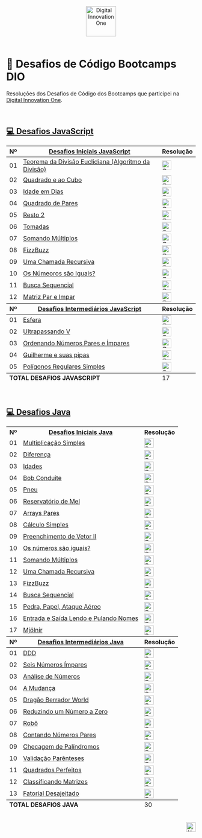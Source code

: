 <div id="top" align="center">
  <a href="https://www.dio.me/">
    <img alt="Digital Innovation One" height="80" src="https://hermes.digitalinnovation.one/assets/diome/logo.svg">
  </a>
</div>
<br>

# 🚀 Desafios de Código Bootcamps DIO
Resoluções dos Desafios de Código dos Bootcamps que participei na [Digital Innovation One](https://www.dio.me/).

<br>

<h2>
  <a href="https://github.com/elidianaandrade/dio-desafios-bootcamps/tree/main/desafios-javascript">
   💻 Desafios JavaScript
  </a>
</h2>
<table>
    <!-- DESAFIOS INICIAIS JAVASCRIPT -->
    <thead>
      <tr>
        <th>Nº</th>
        <th>
           <a href="https://github.com/elidianaandrade/dio-desafios-bootcamps/tree/main/desafios-javascript/desafios-iniciais-javascript">
             Desafios Iniciais JavaScript
           </a>
        </th>
        <th>Resolução</th>
      </tr>
    <thead>
    <tbody>
      <tr>
          <td>01</td>
          <td>
            <a href="https://github.com/elidianaandrade/dio-desafios-bootcamps/tree/main/desafios-javascript/desafios-iniciais-javascript/desafio-01-teorema-da-divisao-euclidiana">
                <span>Teorema da Divisão Euclidiana (Algoritmo da Divisão)</span>
            </a>
          </td>
          <td>
            <a href="https://github.com/elidianaandrade/dio-desafios-bootcamps/blob/main/desafios-javascript/desafios-iniciais-javascript/desafio-01-teorema-da-divisao-euclidiana/resolucao-codigo.js">
              <img alt="Resolução Código" height="25" src="https://img.shields.io/badge/Ver%20Resolução-30A3DC?style=for-the-badge&logo=none">
            </a>
          </td>    
      </tr>
      <tr>
          <td>02</td>
          <td>
              <a href="https://github.com/elidianaandrade/dio-desafios-bootcamps/tree/main/desafios-javascript/desafios-iniciais-javascript/desafio-02-quadrado-e-ao-cubo">
                  <span>Quadrado e ao Cubo</span>
              </a>
          </td>
          <td>
            <a href="https://github.com/elidianaandrade/dio-desafios-bootcamps/blob/main/desafios-javascript/desafios-iniciais-javascript/desafio-02-quadrado-e-ao-cubo/resolucao-codigo.js">
              <img alt="Resolução Código" height="25" src="https://img.shields.io/badge/Ver%20Resolução-30A3DC?style=for-the-badge&logo=none">
            </a>
          </td>
      </tr>
      <tr>
          <td>03</td>
          <td>
            <a href="https://github.com/elidianaandrade/dio-desafios-bootcamps/tree/main/desafios-javascript/desafios-iniciais-javascript/desafio-03-idade-em-dias">
                <span>Idade em Dias</span>
            </a>
          </td>
          <td>
            <a href="https://github.com/elidianaandrade/dio-desafios-bootcamps/blob/main/desafios-javascript/desafios-iniciais-javascript/desafio-03-idade-em-dias/resolucao-codigo.js">
              <img alt="Resolução Código" height="25" src="https://img.shields.io/badge/Ver%20Resolução-30A3DC?style=for-the-badge&logo=none">
            </a>
          </td>
        <tr>
            <td>04</td>
            <td>
              <a href="https://github.com/elidianaandrade/dio-desafios-bootcamps/tree/main/desafios-javascript/desafios-iniciais-javascript/desafio-04-quadrado-de-pares">
                  <span>Quadrado de Pares</span>
              </a>
            </td>
            <td>
              <a href="https://github.com/elidianaandrade/dio-desafios-bootcamps/blob/main/desafios-javascript/desafios-iniciais-javascript/desafio-04-quadrado-de-pares/resolucao-codigo.js">
                <img alt="Resolução Código" height="25" src="https://img.shields.io/badge/Ver%20Resolução-30A3DC?style=for-the-badge&logo=none">
              </a>
          </td>
        <tr>
            <td>05</td>
            <td>
              <a href="https://github.com/elidianaandrade/dio-desafios-bootcamps/tree/main/desafios-javascript/desafios-iniciais-javascript/desafio-05-resto-2">
                  <span>Resto 2</span>
              </a>
            </td>
            <td>
              <a href="https://github.com/elidianaandrade/dio-desafios-bootcamps/blob/main/desafios-javascript/desafios-iniciais-javascript/desafio-05-resto-2/resolucao-codigo.js">
                <img alt="Resolução Código" height="25" src="https://img.shields.io/badge/Ver%20Resolução-30A3DC?style=for-the-badge&logo=none">
              </a>
          </td>
      <tr>
            <td>06</td>
            <td>
              <a href="https://github.com/elidianaandrade/dio-desafios-bootcamps/tree/main/desafios-javascript/desafios-iniciais-javascript/desafio-06-tomadas">
                  <span>Tomadas</span>
              </a>
            </td>
            <td>
              <a href="https://github.com/elidianaandrade/dio-desafios-bootcamps/blob/main/desafios-javascript/desafios-iniciais-javascript/desafio-06-tomadas/resolucao-codigo.js">
                <img alt="Resolução Código" height="25" src="https://img.shields.io/badge/Ver%20Resolução-30A3DC?style=for-the-badge&logo=none">
              </a>
          </td>      
      </tr>
          <tr>
            <td>07</td>
            <td>
              <a href="https://github.com/elidianaandrade/dio-desafios-de-codigo/tree/main/desafios-javascript/desafios-iniciais-javascript/desafio-07-somando-multiplos">
                  <span>Somando Múltiplos</span>
              </a>
            </td>
            <td>
              <a href="https://github.com/elidianaandrade/dio-desafios-de-codigo/blob/main/desafios-javascript/desafios-iniciais-javascript/desafio-07-somando-multiplos/somando-multiplos.js">
                <img alt="Resolução Código" height="25" src="https://img.shields.io/badge/Ver%20Resolução-30A3DC?style=for-the-badge&logo=none">
              </a>
          </td>      
      </tr>
            </tr>
          <tr>
            <td>08</td>
            <td>
              <a href="https://github.com/elidianaandrade/dio-desafios-de-codigo/tree/main/desafios-javascript/desafios-iniciais-javascript/desafio-08-fizzbuzz">
                  <span>FizzBuzz</span>
              </a>
            </td>
            <td>
              <a href="https://github.com/elidianaandrade/dio-desafios-de-codigo/blob/main/desafios-javascript/desafios-iniciais-javascript/desafio-08-fizzbuzz/fizzbuzz.js">
                <img alt="Resolução Código" height="25" src="https://img.shields.io/badge/Ver%20Resolução-30A3DC?style=for-the-badge&logo=none">
              </a>
          </td>      
      </tr>
            </tr>
          <tr>
            <td>09</td>
            <td>
              <a href="https://github.com/elidianaandrade/dio-desafios-de-codigo/tree/main/desafios-javascript/desafios-iniciais-javascript/desafio-09-uma-chamada-recursiva">
                  <span>Uma Chamada Recursiva</span>
              </a>
            </td>
            <td>
              <a href="https://github.com/elidianaandrade/dio-desafios-de-codigo/blob/main/desafios-javascript/desafios-iniciais-javascript/desafio-09-uma-chamada-recursiva/uma-chamada-recursiva.js">
                <img alt="Resolução Código" height="25" src="https://img.shields.io/badge/Ver%20Resolução-30A3DC?style=for-the-badge&logo=none">
              </a>
          </td>      
      </tr>
            </tr>
          <tr>
            <td>10</td>
            <td>
              <a href="https://github.com/elidianaandrade/dio-desafios-de-codigo/tree/main/desafios-javascript/desafios-iniciais-javascript/desafio-10-os-numeros-sao-iguais">
                  <span>Os Númeoros são Iguais?</span>
              </a>
            </td>
            <td>
              <a href="https://github.com/elidianaandrade/dio-desafios-de-codigo/blob/main/desafios-javascript/desafios-iniciais-javascript/desafio-10-os-numeros-sao-iguais/os-numeros-sao-iguais.js">
                <img alt="Resolução Código" height="25" src="https://img.shields.io/badge/Ver%20Resolução-30A3DC?style=for-the-badge&logo=none">
              </a>
          </td>      
      </tr>
            </tr>
          <tr>
            <td>11</td>
            <td>
              <a href="https://github.com/elidianaandrade/dio-desafios-de-codigo/tree/main/desafios-javascript/desafios-iniciais-javascript/desafio-11-busca-sequencial">
                  <span>Busca Sequencial</span>
              </a>
            </td>
            <td>
              <a href="https://github.com/elidianaandrade/dio-desafios-de-codigo/blob/main/desafios-javascript/desafios-iniciais-javascript/desafio-11-busca-sequencial/busca-sequencial.js">
                <img alt="Resolução Código" height="25" src="https://img.shields.io/badge/Ver%20Resolução-30A3DC?style=for-the-badge&logo=none">
              </a>
          </td>      
      </tr>
            </tr>
          <tr>
            <td>12</td>
            <td>
              <a href="https://github.com/elidianaandrade/dio-desafios-de-codigo/tree/main/desafios-javascript/desafios-iniciais-javascript/desafio-12-matriz-par-e-impar">
                  <span>Matriz Par e Impar</span>
              </a>
            </td>
            <td>
              <a href="https://github.com/elidianaandrade/dio-desafios-de-codigo/blob/main/desafios-javascript/desafios-iniciais-javascript/desafio-12-matriz-par-e-impar/matriz-par-e-impar.js">
                <img alt="Resolução Código" height="25" src="https://img.shields.io/badge/Ver%20Resolução-30A3DC?style=for-the-badge&logo=none">
              </a>
          </td>      
      </tr>
    </tbody>
     <!-- DESAFIOS INTERMEDIÁRIOS JAVASCRIPT -->
    <thead>
     <tr>
        <th>Nº</th>
        <th>
           <a href="https://github.com/elidianaandrade/dio-desafios-bootcamps/tree/main/desafios-javascript/desafios-intermediarios-javascript">
              <span>Desafios Intermediários JavaScript</span> 
           </a>
        </th>
        <th>Resolução</th>
    </tr>
    </thead>
    <tbody>
      <tr>
        <td>01</td>
        <td>
           <a href="https://github.com/elidianaandrade/dio-desafios-bootcamps/tree/main/desafios-javascript/desafios-intermediarios-javascript/desafio-01-esfera">
              <span>Esfera</span>
           </a>
        </td>
        <td>
          <a href="https://github.com/elidianaandrade/dio-desafios-bootcamps/blob/main/desafios-javascript/desafios-intermediarios-javascript/desafio-01-esfera/resolucao-codigo.js">
            <img alt="Resolução Código" height="25" src="https://img.shields.io/badge/Ver%20Resolução-E94D5F?style=for-the-badge&logo=none">
          </a>
        </td>    
      </tr>
      <tr>
        <td>02</td>
        <td>
           <a href="https://github.com/elidianaandrade/dio-desafios-bootcamps/tree/main/desafios-javascript/desafios-intermediarios-javascript/desafio-02-ultrapassando-v">
              <span>Ultrapassando V</span>
           </a>
        </td>
        <td>
          <a href="https://github.com/elidianaandrade/dio-desafios-bootcamps/blob/main/desafios-javascript/desafios-intermediarios-javascript/desafio-02-ultrapassando-v/resolucao-codigo.js">
            <img alt="Resolução Código" height="25" src="https://img.shields.io/badge/Ver%20Resolução-E94D5F?style=for-the-badge&logo=none">
          </a>
        </td>    
      </tr>
      <tr>
        <td>03</td>
        <td>
           <a href="https://github.com/elidianaandrade/dio-desafios-bootcamps/tree/main/desafios-javascript/desafios-intermediarios-javascript/desafio-03-ordenando-numeros-pares-e-impares">
            <span>Ordenando Números Pares e Ímpares</span>  
           </a>
        </td>
        <td>
          <a href="https://github.com/elidianaandrade/dio-desafios-bootcamps/blob/main/desafios-javascript/desafios-intermediarios-javascript/desafio-03-ordenando-numeros-pares-e-impares/resolucao-codigo.js">
            <img alt="Resolução Código" height="25" src="https://img.shields.io/badge/Ver%20Resolução-E94D5F?style=for-the-badge&logo=none">
          </a>
        </td>    
     </tr>
     <tr>
        <td>04</td>
        <td>
           <a href="https://github.com/elidianaandrade/dio-desafios-bootcamps/tree/main/desafios-javascript/desafios-intermediarios-javascript/desafio-04-guilherme-e-suas-pipas">
            <span>Guilherme e suas pipas</span>
           </a>
        </td>
        <td>
          <a href="https://github.com/elidianaandrade/dio-desafios-bootcamps/blob/main/desafios-javascript/desafios-intermediarios-javascript/desafio-04-guilherme-e-suas-pipas/resolucao-codigo.js">
            <img alt="Resolução Código" height="25" src="https://img.shields.io/badge/Ver%20Resolução-E94D5F?style=for-the-badge&logo=none">
          </a>
        </td>    
     </tr>
     <tr>
        <td>05</td>
        <td>
           <a href="https://github.com/elidianaandrade/dio-desafios-bootcamps/tree/main/desafios-javascript/desafios-intermediarios-javascript/desafio-05-poligonos-regulares-simples">
            <span>Polígonos Regulares Simples</span>
           </a>
        </td>
        <td>
          <a href="https://github.com/elidianaandrade/dio-desafios-bootcamps/blob/main/desafios-javascript/desafios-intermediarios-javascript/desafio-05-poligonos-regulares-simples/resolucao-codigo.js">
            <img alt="Resolução Código" height="25" src="https://img.shields.io/badge/Ver%20Resolução-E94D5F?style=for-the-badge&logo=none">
          </a>
        </td>    
     </tr>
    </tbody>
    <tfoot>
      <tr>
          <td colspan="2"><b>TOTAL DESAFIOS JAVASCRIPT</b></td>
          <td>17</td>    
      </tr>
    </tfoot>

</table>

<br>

<h2>
  <a href="https://github.com/elidianaandrade/dio-desafios-bootcamps/tree/main/desafios-java">
   💻 Desafios Java
  </a>
</h2>
<table>
    <!-- DESAFIOS INICIAIS JAVA -->
    <tr>
        <th>Nº</th>
        <th>
           <a href="https://github.com/elidianaandrade/dio-desafios-bootcamps/tree/main/desafios-java/desafios-iniciais-java">
             Desafios Iniciais Java
           </a>
        </th>
        <th>Resolução</th>
    </tr>
    <tr>
        <td>01</td>
        <td>
           <a href="https://github.com/elidianaandrade/dio-desafios-bootcamps/tree/main/desafios-java/desafios-iniciais-java/desafio-01-multiplicacao-simples">
            Multiplicação Simples
           </a>
        </td>
        <td>
          <a href="https://github.com/elidianaandrade/dio-desafios-bootcamps/blob/main/desafios-java/desafios-iniciais-java/desafio-01-multiplicacao-simples/MultiplicacaoSimples.java">
            <img alt="Resolução Código" height="25" src="https://img.shields.io/badge/Ver%20Resolução-30A3DC?style=for-the-badge&logo=none">
          </a>
        </td>    
     </tr>
     <tr>
       <td>02</td>
       <td>
           <a href="https://github.com/elidianaandrade/dio-desafios-bootcamps/tree/main/desafios-java/desafios-iniciais-java/desafio-02-diferenca">
            Diferença
           </a>
        <td>
          <a href="https://github.com/elidianaandrade/dio-desafios-bootcamps/blob/main/desafios-java/desafios-iniciais-java/desafio-02-diferenca/Diferenca.java">
            <img alt="Resolução Código" height="25" src="https://img.shields.io/badge/Ver%20Resolução-30A3DC?style=for-the-badge&logo=none">
          </a>
        </td>
     </tr>
     <tr>
        <td>03</td>
        <td>
           <a href="https://github.com/elidianaandrade/dio-desafios-bootcamps/tree/main/desafios-java/desafios-iniciais-java/desafio-03-idades">
            Idades
           </a>
        </td>
        <td>
          <a href="https://github.com/elidianaandrade/dio-desafios-bootcamps/blob/main/desafios-java/desafios-iniciais-java/desafio-03-idades/Idades.java">
            <img alt="Resolução Código" height="25" src="https://img.shields.io/badge/Ver%20Resolução-30A3DC?style=for-the-badge&logo=none">
          </a>
        </td>
     </tr>
     <tr>
        <td>04</td>
        <td>
           <a href="https://github.com/elidianaandrade/dio-desafios-bootcamps/tree/main/desafios-java/desafios-iniciais-java/desafio-04-bob-conduite">
            Bob Conduite
           </a>
        </td>
        <td>
          <a href="https://github.com/elidianaandrade/dio-desafios-bootcamps/blob/main/desafios-java/desafios-iniciais-java/desafio-04-bob-conduite/BobConduite.java">
            <img alt="Resolução Código" height="25" src="https://img.shields.io/badge/Ver%20Resolução-30A3DC?style=for-the-badge&logo=none">
          </a>
        </td>
     </tr>
     <tr>
        <td>05</td>
        <td>
           <a href="https://github.com/elidianaandrade/dio-desafios-bootcamps/tree/main/desafios-java/desafios-iniciais-java/desafio-05-pneu">
            Pneu
           </a>
        </td>
        <td>
          <a href="https://github.com/elidianaandrade/dio-desafios-bootcamps/blob/main/desafios-java/desafios-iniciais-java/desafio-05-pneu/Pneu.java">
            <img alt="Resolução Código" height="25" src="https://img.shields.io/badge/Ver%20Resolução-30A3DC?style=for-the-badge&logo=none">
          </a>
        </td>
     </tr>
     <tr>
        <td>06</td>
        <td>
           <a href="https://github.com/elidianaandrade/dio-desafios-bootcamps/tree/main/desafios-java/desafios-iniciais-java/desafio-06-reservatorio-de-mel">
            Reservatório de Mel
           </a>
        </td>
        <td>
          <a href="https://github.com/elidianaandrade/dio-desafios-bootcamps/blob/main/desafios-java/desafios-iniciais-java/desafio-06-reservatorio-de-mel/ReservatorioMel.java">
            <img alt="Resolução Código" height="25" src="https://img.shields.io/badge/Ver%20Resolução-30A3DC?style=for-the-badge&logo=none">
          </a>
        </td>
    </tr>
    <tr>
        <td>07</td>
        <td>
          <a href="https://github.com/elidianaandrade/dio-desafios-de-codigo/tree/main/desafios-java/desafios-iniciais-java/desafio-07-arrays-pares">
            Arrays Pares
          </a>
        </td>
        <td>
          <a href="https://github.com/elidianaandrade/dio-desafios-de-codigo/blob/main/desafios-java/desafios-iniciais-java/desafio-07-arrays-pares/ArraysPares.java">
            <img alt="Resolução Código" height="25" src="https://img.shields.io/badge/Ver%20Resolução-30A3DC?style=for-the-badge&logo=none">
          </a>
        </td>
    </tr>
    <tr>
        <td>08</td>
        <td>
          <a href="https://github.com/elidianaandrade/dio-desafios-de-codigo/tree/main/desafios-java/desafios-iniciais-java/desafio-08-calculo-simples">
            Cálculo Simples
          </a>
        </td>
        <td>
          <a href="https://github.com/elidianaandrade/dio-desafios-de-codigo/blob/main/desafios-java/desafios-iniciais-java/desafio-08-calculo-simples/CalculoSimples.java">
            <img alt="Resolução Código" height="25" src="https://img.shields.io/badge/Ver%20Resolução-30A3DC?style=for-the-badge&logo=none">
          </a>
        </td>
    </tr>
    <tr>
        <td>09</td>
        <td>
          <a href="https://github.com/elidianaandrade/dio-desafios-de-codigo/tree/main/desafios-java/desafios-iniciais-java/desafio-09-preenchimento-de-vetor-ii">
            Preenchimento de Vetor II
          </a>
        </td>
        <td>
          <a href="https://github.com/elidianaandrade/dio-desafios-de-codigo/blob/main/desafios-java/desafios-iniciais-java/desafio-09-preenchimento-de-vetor-ii/PreenchimentoVetor.java">
            <img alt="Resolução Código" height="25" src="https://img.shields.io/badge/Ver%20Resolução-30A3DC?style=for-the-badge&logo=none">
          </a>
        </td>
    </tr>
    <tr>
        <td>10</td>
        <td>
          <a href="https://github.com/elidianaandrade/dio-desafios-de-codigo/tree/main/desafios-java/desafios-iniciais-java/desafio-10-os-numeros-sao-iguais">
            Os números são iguais?
          </a>
        </td>
        <td>
          <a href="https://github.com/elidianaandrade/dio-desafios-de-codigo/blob/main/desafios-java/desafios-iniciais-java/desafio-10-os-numeros-sao-iguais/NumerosIguais.java">
            <img alt="Resolução Código" height="25" src="https://img.shields.io/badge/Ver%20Resolução-30A3DC?style=for-the-badge&logo=none">
          </a>
        </td>
    </tr>
    <tr>
        <td>11</td>
        <td>
          <a href="https://github.com/elidianaandrade/dio-desafios-de-codigo/tree/main/desafios-java/desafios-iniciais-java/desafio-11-somando-multiplos">
            Somando Múltiplos
          </a>
        </td>
        <td>
          <a href="https://github.com/elidianaandrade/dio-desafios-de-codigo/blob/main/desafios-java/desafios-iniciais-java/desafio-11-somando-multiplos/SomandoMultiplos.java">
            <img alt="Resolução Código" height="25" src="https://img.shields.io/badge/Ver%20Resolução-30A3DC?style=for-the-badge&logo=none">
          </a>
        </td>
    </tr>
    <tr>
        <td>12</td>
        <td>
          <a href="https://github.com/elidianaandrade/dio-desafios-de-codigo/tree/main/desafios-java/desafios-iniciais-java/desafio-12-uma-chamada-recursiva">
            Uma Chamada Recursiva
          </a>
        </td>
        <td>
          <a href="https://github.com/elidianaandrade/dio-desafios-de-codigo/blob/main/desafios-java/desafios-iniciais-java/desafio-12-uma-chamada-recursiva/ChamadaRecursiva.java">
            <img alt="Resolução Código" height="25" src="https://img.shields.io/badge/Ver%20Resolução-30A3DC?style=for-the-badge&logo=none">
          </a>
        </td>
    </tr>
    <tr>
        <td>13</td>
        <td>
          <a href="https://github.com/elidianaandrade/dio-desafios-de-codigo/tree/main/desafios-java/desafios-iniciais-java/desafio-13-fizzbuzz">
            FizzBuzz
          </a>
        </td>
        <td>
          <a href="https://github.com/elidianaandrade/dio-desafios-de-codigo/blob/main/desafios-java/desafios-iniciais-java/desafio-13-fizzbuzz/FizzBuzz.java">
            <img alt="Resolução Código" height="25" src="https://img.shields.io/badge/Ver%20Resolução-30A3DC?style=for-the-badge&logo=none">
          </a>
        </td>
    </tr>
    <tr>
        <td>14</td>
        <td>
          <a href="https://github.com/elidianaandrade/dio-desafios-de-codigo/tree/main/desafios-java/desafios-iniciais-java/desafio-14-busca-sequencial">
            Busca Sequencial
          </a>
        </td>
        <td>
          <a href="https://github.com/elidianaandrade/dio-desafios-de-codigo/blob/main/desafios-java/desafios-iniciais-java/desafio-14-busca-sequencial/BuscaSequencial.java">
            <img alt="Resolução Código" height="25" src="https://img.shields.io/badge/Ver%20Resolução-30A3DC?style=for-the-badge&logo=none">
          </a>
        </td>
    </tr>
    <tr>
        <td>15</td>
        <td>
          <a href="https://github.com/elidianaandrade/dio-desafios-de-codigo/tree/main/desafios-java/desafios-iniciais-java/desafio-15-pedra-papel-ataque-aereo">
            Pedra, Papel, Ataque Aéreo
          </a>
        </td>
        <td>
          <a href="https://github.com/elidianaandrade/dio-desafios-de-codigo/blob/main/desafios-java/desafios-iniciais-java/desafio-15-pedra-papel-ataque-aereo/PedraPapelAtaque.java">
            <img alt="Resolução Código" height="25" src="https://img.shields.io/badge/Ver%20Resolução-30A3DC?style=for-the-badge&logo=none">
          </a>
        </td>
    </tr>
    <tr>
        <td>16</td>
        <td>
          <a href="https://github.com/elidianaandrade/dio-desafios-de-codigo/tree/main/desafios-java/desafios-iniciais-java/desafio-16-entrada-e-saida-lendo-e-pulando-nomes">
            Entrada e Saída Lendo e Pulando Nomes
          </a>
        </td>
        <td>
          <a href="https://github.com/elidianaandrade/dio-desafios-de-codigo/blob/main/desafios-java/desafios-iniciais-java/desafio-16-entrada-e-saida-lendo-e-pulando-nomes/EntradaSaidaNomes.java">
            <img alt="Resolução Código" height="25" src="https://img.shields.io/badge/Ver%20Resolução-30A3DC?style=for-the-badge&logo=none">
          </a>
        </td>
    </tr>
    <tr>
        <td>17</td>
        <td>
          <a href="https://github.com/elidianaandrade/dio-desafios-de-codigo/tree/main/desafios-java/desafios-iniciais-java/desafio-17-mjolnir">
            Mjölnir
          </a>
        </td>
        <td>
          <a href="https://github.com/elidianaandrade/dio-desafios-de-codigo/blob/main/desafios-java/desafios-iniciais-java/desafio-17-mjolnir/Mjolnir.java">
            <img alt="Resolução Código" height="25" src="https://img.shields.io/badge/Ver%20Resolução-30A3DC?style=for-the-badge&logo=none">
          </a>
        </td>
    </tr>
     <!-- DESAFIOS INTERMEDIÁRIOS JAVA -->
    <tr>
        <th>Nº</th>
        <th>
           <a href="https://github.com/elidianaandrade/dio-desafios-bootcamps/tree/main/desafios-javascript/desafios-intermediarios-javascript">
             Desafios Intermediários Java
           </a>
        </th>
        <th>Resolução</th>
    </tr>
    <tbody>
      <tr>
        <td>01</td>
          <td>
            <a href="https://github.com/elidianaandrade/dio-desafios-bootcamps/tree/main/desafios-java/desafios-intermediarios-java/desafio-01-ddd">
              DDD
            </a>
          </td>
          <td>
            <a href="https://github.com/elidianaandrade/dio-desafios-bootcamps/blob/main/desafios-java/desafios-intermediarios-java/desafio-01-ddd/Ddd.java">
              <img alt="Resolução Código" height="25" src="https://img.shields.io/badge/Ver%20Resolução-E94D5F?style=for-the-badge&logo=none">
            </a>
          </td>    
      </tr>
      <tr>
          <td>02</td>
          <td>
            <a href="https://github.com/elidianaandrade/dio-desafios-bootcamps/tree/main/desafios-java/desafios-intermediarios-java/desafio-02-seis-numeros-impares">
              Seis Números Ímpares
            </a>
          </td>
          <td>
            <a href="https://github.com/elidianaandrade/dio-desafios-bootcamps/blob/main/desafios-java/desafios-intermediarios-java/desafio-02-seis-numeros-impares/SeisNumerosImpares.java">
              <img alt="Resolução Código" height="25" src="https://img.shields.io/badge/Ver%20Resolução-E94D5F?style=for-the-badge&logo=none">
            </a>
          </td>    
      </tr>
      <tr>
          <td>03</td>
          <td>
            <a href="https://github.com/elidianaandrade/dio-desafios-bootcamps/tree/main/desafios-java/desafios-intermediarios-java/desafio-03-analise-de-numeros">
              Análise de Números
            </a>
          </td>
          <td>
            <a href="https://github.com/elidianaandrade/dio-desafios-bootcamps/blob/main/desafios-java/desafios-intermediarios-java/desafio-03-analise-de-numeros/AnaliseNumeros.java">
              <img alt="Resolução Código" height="25" src="https://img.shields.io/badge/Ver%20Resolução-E94D5F?style=for-the-badge&logo=none">
            </a>
          </td>    
        </tr>
        <tr>
          <td>04</td>
          <td>
            <a href="https://github.com/elidianaandrade/dio-desafios-de-codigo/tree/main/desafios-java/desafios-intermediarios-java/desafio-04-a-mudanca">
              A Mudança
            </a>
          </td>
          <td>
            <a href="https://github.com/elidianaandrade/dio-desafios-de-codigo/blob/main/desafios-java/desafios-intermediarios-java/desafio-04-a-mudanca/AMudanca.java">
              <img alt="Resolução Código" height="25" src="https://img.shields.io/badge/Ver%20Resolução-E94D5F?style=for-the-badge&logo=none">
            </a>
          </td>    
        </tr>
        <tr>
          <td>05</td>
          <td>
            <a href="https://github.com/elidianaandrade/dio-desafios-de-codigo/tree/main/desafios-java/desafios-intermediarios-java/desafio-05-dragao-berrador-world">
              Dragão Berrador World
            </a>
          </td>
          <td>
            <a href="https://github.com/elidianaandrade/dio-desafios-de-codigo/blob/main/desafios-java/desafios-intermediarios-java/desafio-05-dragao-berrador-world/DragaoBerradorWorld.java">
              <img alt="Resolução Código" height="25" src="https://img.shields.io/badge/Ver%20Resolução-E94D5F?style=for-the-badge&logo=none">
            </a>
          </td>    
        </tr>
        <tr>
          <td>06</td>
          <td>
            <a href="https://github.com/elidianaandrade/dio-desafios-de-codigo/tree/main/desafios-java/desafios-intermediarios-java/desafio-06-reduzindo-um-numero-a-zero">
              Reduzindo um Número a Zero
            </a>
          </td>
          <td>
            <a href="https://github.com/elidianaandrade/dio-desafios-de-codigo/blob/main/desafios-java/desafios-intermediarios-java/desafio-06-reduzindo-um-numero-a-zero/ReduzindoNumeroAZero.java">
              <img alt="Resolução Código" height="25" src="https://img.shields.io/badge/Ver%20Resolução-E94D5F?style=for-the-badge&logo=none">
            </a>
          </td>    
        </tr>
        <tr>
          <td>07</td>
          <td>
            <a href="https://github.com/elidianaandrade/dio-desafios-de-codigo/tree/main/desafios-java/desafios-intermediarios-java/desafio-07-robo">
              Robô
            </a>
          </td>
          <td>
            <a href="https://github.com/elidianaandrade/dio-desafios-de-codigo/blob/main/desafios-java/desafios-intermediarios-java/desafio-07-robo/Robo.java">
              <img alt="Resolução Código" height="25" src="https://img.shields.io/badge/Ver%20Resolução-E94D5F?style=for-the-badge&logo=none">
            </a>
          </td>    
      </tr>
        <tr>
          <td>08</td>
          <td>
            <a href="https://github.com/elidianaandrade/dio-desafios-de-codigo/tree/main/desafios-java/desafios-intermediarios-java/desafio-08-contando-numeros-pares">
              Contando Números Pares
            </a>
          </td>
          <td>
            <a href="https://github.com/elidianaandrade/dio-desafios-de-codigo/blob/main/desafios-java/desafios-intermediarios-java/desafio-08-contando-numeros-pares/ContandoNumerosPares.java">
              <img alt="Resolução Código" height="25" src="https://img.shields.io/badge/Ver%20Resolução-E94D5F?style=for-the-badge&logo=none">
            </a>
          </td>    
      </tr>
            <tr>
          <td>09</td>
          <td>
            <a href="https://github.com/elidianaandrade/dio-desafios-de-codigo/tree/main/desafios-java/desafios-intermediarios-java/desafio-09-checagem-de-palindromos">
              Checagem de Palíndromos
            </a>
          </td>
          <td>
            <a href="https://github.com/elidianaandrade/dio-desafios-de-codigo/blob/main/desafios-java/desafios-intermediarios-java/desafio-09-checagem-de-palindromos/ChecagemPalindromos.java">
              <img alt="Resolução Código" height="25" src="https://img.shields.io/badge/Ver%20Resolução-E94D5F?style=for-the-badge&logo=none">
            </a>
          </td>    
      </tr>
      <tr>
          <td>10</td>
          <td>
            <a href="https://github.com/elidianaandrade/dio-desafios-de-codigo/tree/main/desafios-java/desafios-intermediarios-java/desafio-10-validacao-de-parenteses">
              Validação Parênteses
            </a>
          </td>
          <td>
            <a href="https://github.com/elidianaandrade/dio-desafios-de-codigo/blob/main/desafios-java/desafios-intermediarios-java/desafio-10-validacao-de-parenteses/ValidacaoParenteses.java">
              <img alt="Resolução Código" height="25" src="https://img.shields.io/badge/Ver%20Resolução-E94D5F?style=for-the-badge&logo=none">
            </a>
          </td>    
      </tr>
            <tr>
          <td>11</td>
          <td>
            <a href="https://github.com/elidianaandrade/dio-desafios-de-codigo/tree/main/desafios-java/desafios-intermediarios-java/desafio-11-quadrados-perfeitos">
              Quadrados Perfeitos
            </a>
          </td>
          <td>
            <a href="https://github.com/elidianaandrade/dio-desafios-de-codigo/blob/main/desafios-java/desafios-intermediarios-java/desafio-11-quadrados-perfeitos/QuadradosPerfeitos.java">
              <img alt="Resolução Código" height="25" src="https://img.shields.io/badge/Ver%20Resolução-E94D5F?style=for-the-badge&logo=none">
            </a>
          </td>    
      </tr>
            <tr>
          <td>12</td>
          <td>
            <a href="https://github.com/elidianaandrade/dio-desafios-de-codigo/tree/main/desafios-java/desafios-intermediarios-java/desafio-12-classificando-matrizes">
              Classificando Matrizes
            </a>
          </td>
          <td>
            <a href="https://github.com/elidianaandrade/dio-desafios-de-codigo/blob/main/desafios-java/desafios-intermediarios-java/desafio-12-classificando-matrizes/ClassificandoMatrizes.java">
              <img alt="Resolução Código" height="25" src="https://img.shields.io/badge/Ver%20Resolução-E94D5F?style=for-the-badge&logo=none">
            </a>
          </td>    
      </tr>
        <tr>
          <td>13</td>
          <td>
            <a href="https://github.com/elidianaandrade/dio-desafios-de-codigo/tree/main/desafios-java/desafios-intermediarios-java/desafio-13-fatorial-desajeitado">
              Fatorial Desajeitado
            </a>
          </td>
          <td>
            <a href="https://github.com/elidianaandrade/dio-desafios-de-codigo/blob/main/desafios-java/desafios-intermediarios-java/desafio-13-fatorial-desajeitado/FatorialDesajeitado.java">
              <img alt="Resolução Código" height="25" src="https://img.shields.io/badge/Ver%20Resolução-E94D5F?style=for-the-badge&logo=none">
            </a>
          </td>    
      </tr>
    </tbody>
    <tfoot>
      <tr>
          <td colspan="2"><b>TOTAL DESAFIOS JAVA</b></td>
          <td>30</td>    
      </tr>
    </tfoot>
</table>

<br>

<div align="right">
  <a href="#top">
    <img alt="Up" height="25" src="https://raw.githubusercontent.com/FortAwesome/Font-Awesome/6.x/svgs/solid/angle-up.svg">
  </a>
</div>
